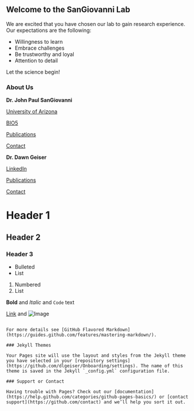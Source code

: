 ## Welcome to the SanGiovanni Lab

We are excited that you have chosen our lab to gain research experience. Our expectations are the following:

- Willingness to learn
- Embrace challenges
- Be trustworthy and loyal
- Attention to detail

Let the science begin!

### About Us

**Dr. John Paul SanGiovanni**

  [University of Arizona](https://nutrition.cals.arizona.edu/person/john-paul-sangiovanni-scd)
  
  [BIO5](https://bio5.org/people/john-paul-sangiovanni)
  
  [Publications](https://scholar.google.com/citations?hl=en&user=sjEmfAUAAAAJ)
  
  [Contact](jpsangio@email.arizona.edu)

**Dr. Dawn Geiser**

  [LinkedIn](https://www.linkedin.com/in/dawn-geiser-phd-97272318/)
  
  [Publications](https://www.ncbi.nlm.nih.gov/myncbi/1DYWigGY0WS5p/bibliography/public/)
  
  [Contact](dlgeiser@email.arizona.edu)

# Header 1
## Header 2
### Header 3

- Bulleted
- List

1. Numbered
2. List

**Bold** and _Italic_ and `Code` text

[Link](url) and ![Image](src)
```

For more details see [GitHub Flavored Markdown](https://guides.github.com/features/mastering-markdown/).

### Jekyll Themes

Your Pages site will use the layout and styles from the Jekyll theme you have selected in your [repository settings](https://github.com/dlgeiser/Onboarding/settings). The name of this theme is saved in the Jekyll `_config.yml` configuration file.

### Support or Contact

Having trouble with Pages? Check out our [documentation](https://help.github.com/categories/github-pages-basics/) or [contact support](https://github.com/contact) and we’ll help you sort it out.
